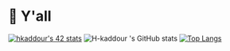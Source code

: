 # 👋 Y'all
[![hkaddour's 42 stats](https://badge.mediaplus.ma/darkblue/hkaddour)](https://github.com/oakoudad/badge42)
![H-kaddour 's GitHub stats](https://github-readme-stats.vercel.app/api?username=H-kaddour&theme=algolia&show_icons=true)
[![Top Langs](https://github-readme-stats.vercel.app/api/top-langs/?username=H-kaddour&layout=radical&theme=algolia)](https://github.com/anuraghazra/github-readme-stats)

<!--![img](img/abs.gif)-->


<!--
**H-kaddour/H-kaddour** is a ✨ _special_ ✨ repository because its `README.md` (this file) appears on your GitHub profile.

Here are some ideas to get you started:
[![42 Profile Card](https://1337-readme.vercel.app/api/profile?cursus=42cursus&dark=true&login=hkaddour)](https://github.com/mohouyizme/1337-readme)

- 🔭 I’m currently working on ...
- 🌱 I’m currently learning ...
- 👯 I’m looking to collaborate on ...
- 🤔 I’m looking for help with ...
- 💬 Ask me about ...
- 📫 How to reach me: ...
- 😄 Pronouns: ...
- ⚡ Fun fact: ...
-->
